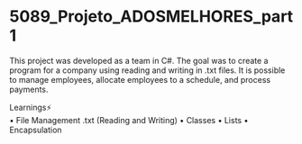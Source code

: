 # 5089_Projeto_ADOSMELHORES_part1

This project was developed as a team in C#. The goal was to create a program for a company using reading and writing in .txt files. It is possible to manage employees, allocate employees to a schedule, and process payments.

Learnings⚡<br>
• File Management .txt (Reading and Writing)
• Classes
• Lists
• Encapsulation
